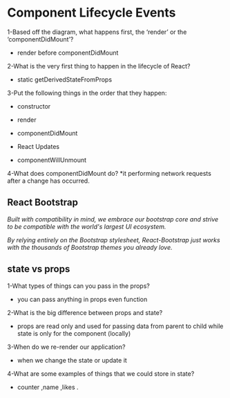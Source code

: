 # Component Lifecycle Events

1-Based off the diagram, what happens first, the ‘render’ or the ‘componentDidMount’?

* render before componentDidMount

2-What is the very first thing to happen in the lifecycle of React?

* static getDerivedStateFromProps

3-Put the following things in the order that they happen:

* constructor

* render

* componentDidMount

* React Updates

* componentWillUnmount

4-What does componentDidMount do?
*it performing network requests after a change has occurred.

## React Bootstrap

*Built with compatibility in mind, we embrace our bootstrap core and strive to be compatible with the world's largest UI ecosystem.*

*By relying entirely on the Bootstrap stylesheet, React-Bootstrap just works with the thousands of Bootstrap themes you already love.*

## state vs props

1-What types of things can you pass in the props?

* you can pass anything in props even function

2-What is the big difference between props and state?

* props are read only and used for passing data from parent to child while state is only for the component (locally)

3-When do we re-render our application?

* when we change the state or update it

4-What are some examples of things that we could store in state?

* counter ,name ,likes .
